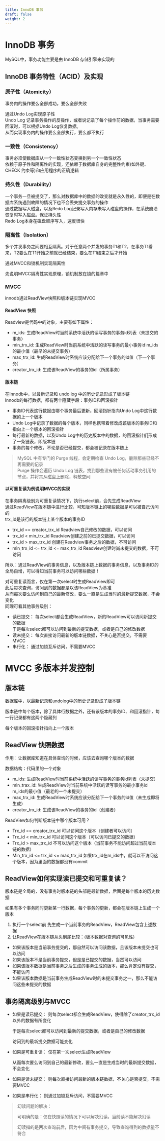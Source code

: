 ```yaml
---
title: InnoDB 事务
draft: false
weight: 2
---
```



# InnoDB 事务
MySQL中，事务功能主要是由 InnoDB 存储引擎来实现的
## InnoDB 事务特性（ACID）及实现
### 原子性（Atomicity）
事务内的操作要么全部成功，要么全部失败  

通过Undo Log实现原子性  
Undo Log 记录事务操作的反操作，或者说记录了每个操作前的数据，当事务需要回滚时，可以根据Undo Log恢复数据。  
从而实现事务内的操作要么全部执行，要么都不执行

### 一致性（Consistency）
事务必须使数据库从一个一致性状态变换到另一个一致性状态  
依赖于原子性和隔离性的实现，还依赖于数据库自身的完整性约束(如外键、CHECK 约束等)和应用程序的正确逻辑


### 持久性（Durability）
一个事务一旦被提交了，那么对数据库中的数据的改变就是永久性的，即便是在数据库系统遇到故障的情况下也不会丢失提交事务的操作  
通过数据写入磁盘，以及Redo Log记录写入内存未写入磁盘的操作，在系统崩溃恢复时写入磁盘。保证持久性  
Redo Log本身在磁盘顺序写入，速度很快

### 隔离性（Isolation）
多个并发事务之间要相互隔离。对于任意两个并发的事务T1和T2，在事务T1看来，T2要么在T1开始之前就已经结束，要么在T1结束之后才开始

通过MVCC和锁机制实现隔离性

先说明MVCC隔离性实现原理，锁机制放在锁的篇章中

### MVCC
innodb通过ReadView快照和版本链实现MVCC  
#### ReadView 快照
Readview是代码中的对象，主要有如下属性：
- m_ids: 生成ReadView时当前系统中活跃的读写事务的事务id列表（未提交的事务）
- min_trx_id: 生成ReadView时当前系统中活跃的读写事务的最小事务id m_ids的最小值（最早的未提交事务）
- max_trx_id: 生成ReadView时系统应该分配给下一个事务的id值（下一个事务）
- creator_trx_id: 生成该ReadView的事务的id（所属事务）

#### 版本链
在Innodb中，以最新记录和 undo log 中的历史记录形成了版本链  
Innodb的每行数据，都有两个隐藏字段：事务ID和回滚指针  
- 事务ID代表这行数据由哪个事务最后更新，回滚指针指向Undo Log中这行数据的上一个版本  
- Undo Log中记录了数据的每个版本，同样也携带着修改成该版本的事务ID和指向上一个版本的回滚指针  
- 每行最新的数据，以及Undo Log中的历史版本中的数据，的回滚指针们形成了一条链表，即版本链  
- 事务的每个修改，不论是否已经提交，都会被记录在版本链上

> MySQL 中有专门的 Purge 线程，会定期检查 Undo Log，删除那些已经不再需要的记录  
> Purge 操作会遍历 Undo Log 链表，找到那些没有被任何活动事务引用的节点，并将其从磁盘上删除，释放空间

#### 以可重复读为例说明MVCC的实现
在事务隔离级别为可重复读情况下，执行select前，会先生成ReadView  
通过ReadView在版本链中进行比较，可知版本链上的哪些数据是可以被自己访问的  
trx_id是该行的版本链上某个版本的事务ID
- trx_id == creator_trx_id Readview自己修改的数据，可以访问
- trx_id < min_trx_id Readview创建之前的已提交数据，可以访问
- trx_id > max_trx_id 创建在Readview事务之后的数据，不可访问
- min_trx_id <= trx_id <= max_trx_id Readview创建时尚未提交的数据，不可访问

所以：通过ReadView的事务信息，以及版本链上数据的事务信息，以及事务ID的全局自增，可以得知当前事务可以访问哪些数据！

对可重复读而言，仅在第一次select时生成ReadView即可  
此后每次查询，访问到的数据都是以该ReadView为基准  
从而每次要么访问到自己的最新修改，要么一直是生成当时的最新提交数据，不会变化  
同理可看其他事务级别：
- 读已提交：
每次select都会生成ReadView，新的ReadView可以访问新提交的数据  
于是每次select都可以访问到最新的提交数据，或者是自己的修改数据
- 读未提交：
每次直接访问最新的版本链数据，不关心是否提交，不需要MVCC
- 串行化：
通过加锁互斥访问，不需要MVCC




































# MVCC 多版本并发控制


## 版本链
数据库中，以最新记录和undolog中的历史记录形成了版本链

版本链中每个版本，除了具体行数据之外，还有该版本的事务ID、和回滚指针，每一行记录都有这两个隐藏列

每个版本的回滚指针指向上一个版本

## ReadView 快照数据
作用：让数据库知道在具体查询的时候，应该去查询哪个版本的数据

数据结构：代码里的一个对象
- m_ids: 生成ReadView时当前系统中活跃的读写事务的事务id列表（未提交）
- min_trax_id: 生成ReadView时当前系统中活跃的读写事务的最小事务id m_ids的最小值（最老的一个未提交）
- max_trx_id: 生成ReadView时系统应该分配给下一个事务的id值（未生成即将生成）
- creator_trx_id: 生成该ReadView的事务的id（创建者）

ReadView如何判断版本链中哪个版本可用？
- Trx_id == creator_trx_id 可以访问这个版本（创建者可以访问）
- Trx_id < min_trx_id 可以访问这个版本（可以访问已提交的数据）
- Trx_id > max_trx_id 不可以访问这个版本（当前事务不能访问超过当前版本链的数据）
- Min_trx_id <= trx_id <= max_trx_id 如果trx_id在m_ids中，就可以不访问这个版本，因为里面的数据都没有commit

## ReadView如何实现读已提交和可重复读？
版本链是全局的，没有事务时版本链的头部是最新数据，后面是每个版本的历史数据

如果有多个事务同时更新某一行数据，每个事务的更新，都会在版本链上生成一个版本

1. 执行一个select前
先生成一个当前事务的ReadView，ReadView包含上述数据
2. 让ReadView在版本链从头到尾比较：(版本数据对查询的可见性)
- 如果该版本是当前事务提交的，那自然可以访问该数据，且该版本未提交也可以访问
- 如果该版本不是当前事务提交，但是是已提交的数据，当然可以访问
- 如果该版本数据是当前事务之后生成的事务生成的版本，那么肯定没有提交，不能访问
- 如果该版本数据是当前事务生成ReadView时的未提交事务之一，那么不能访问这些未提交的数据
## 事务隔离级别与MVCC
- 如果是读已提交：
    则每次select都会生成ReadView，使得除了creator_trx_id以外的数据有所变化

    于是每次select都可以访问到最新的提交数据，或者是自己的修改数据

    访问到的最新提交数据可能变化
    
- 如果是可重复读：
    仅在第一次select生成ReadView

    从而每次要么访问到自己的最新修改，要么一直是生成当时的最新提交数据，不会变化

- 如果是读未提交：
    则每次直接访问最新的版本链数据，不关心是否提交，不需要MVCC
    
- 如果是串行化：
    则通过加锁互斥访问，不需要MVCC
    

> 幻读问题的解决：
>
>    可明确的是：仅在快照读的情况下可以解决幻读，当前读不能解决幻读
>
>   幻读指的是两次查询前后，因为中间有事务提交，导致查询得到的数据量不符合









